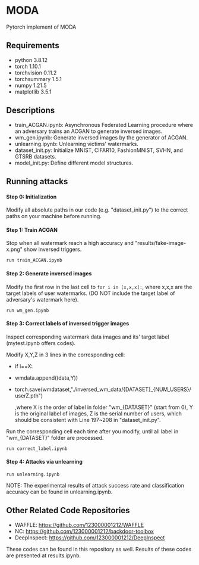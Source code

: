 # MODA
 Pytorch implement of MODA

## Requirements

- python 3.8.12
- torch 1.10.1
- torchvision 0.11.2
- torchsummary 1.5.1
- numpy 1.21.5
- matplotlib 3.5.1

## Descriptions

- train_ACGAN.ipynb: Asynchronous Federated Learning procedure where an adversary trains an ACGAN to generate inversed images.
- wm_gen.ipynb: Generate inversed images by the generator of ACGAN.
- unlearning.ipynb: Unlearning victims' watermarks.
- dataset_init.py: Initialize MNIST, CIFAR10, FashionMNIST, SVHN, and GTSRB datasets.
- model_init.py: Define different model structures.

## Running attacks

#### Step 0: Initialization

Modify all absolute paths in our code (e.g. "dataset_init.py") to the correct paths on your machine before running.

#### Step 1: Train ACGAN

Stop when all watermark reach a high accuracy and "results/fake-image-x.png" show inversed triggers.

~~~
run train_ACGAN.ipynb
~~~

#### Step 2: Generate inversed images

Modify the first row in the last cell to `for i in [x,x,x]:`, where x,x,x are the target labels of user watermarks. (DO NOT include the target label of adversary's watermark here).

~~~
run wm_gen.ipynb
~~~

#### Step 3: Correct labels of inversed trigger images

Inspect corresponding watermark data images and its' target label (mytest.ipynb offers codes). 

Modify X,Y,Z in 3 lines in the corresponding  cell: 

- if i==X:

- wmdata.append((data,Y))

- torch.save(wmdataset,"./inversed_wm_data/{DATASET}_{NUM_USERS}/userZ.pth")

  ,where X is the order of label in folder "wm_{DATASET}" (start from 0), Y is the original label of images, Z is the serial number of users, which should be consistent with Line 197~208 in "dataset_init.py".

Run the corresponding cell each time after you modify, until all label in "wm_{DATASET}" folder are processed.

```
run correct_label.ipynb
```

#### Step 4: Attacks via unlearning

~~~
run unlearning.ipynb
~~~

NOTE: The experimental results of attack success rate and classification accuracy can be found in unlearning.ipynb.

## Other Related Code Repositories

- WAFFLE: https://github.com/123000001212/WAFFLE
- NC: https://github.com/123000001212/backdoor-toolbox
- DeepInspect: https://github.com/123000001212/DeepInspect


These codes can be found in this repository as well. Results of these codes are presented at results.ipynb. 
